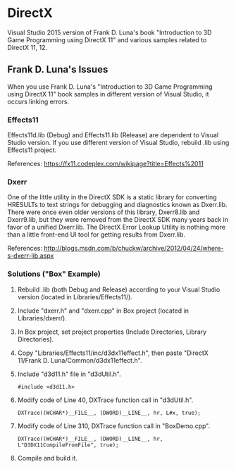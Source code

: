 # DirectX
Visual Studio 2015 version of Frank D. Luna's book "Introduction to 3D Game Programming using DirectX 11" and various samples related to DirectX 11, 12.

## Frank D. Luna's Issues
When you use Frank D. Luna's "Introduction to 3D Game Programming using DirectX 11" book samples in different version of Visual Studio, it occurs linking errors.

### Effects11
Effects11d.lib (Debug) and Effects11.lib (Release) are dependent to Visual Studio version.
If you use different version of Visual Studio, rebuild .lib using Effects11 project.

References: https://fx11.codeplex.com/wikipage?title=Effects%2011

### Dxerr
One of the little utility in the DirectX SDK is a static library for converting HRESULTs to text strings for debugging and diagnostics known as Dxerr.lib. There were once even older versions of this library, Dxerr8.lib and Dxerr9.lib, but they were removed from the DirectX SDK many years back in favor of a unified Dxerr.lib. The DirectX Error Lookup Utility is nothing more than a little front-end UI tool for getting results from Dxerr.lib.

References: http://blogs.msdn.com/b/chuckw/archive/2012/04/24/where-s-dxerr-lib.aspx

### Solutions ("Box" Example)
1. Rebuild .lib (both Debug and Release) according to your Visual Studio version (located in Libraries/Effects11/).
2. Include "dxerr.h" and "dxerr.cpp" in Box project (located in Libraries/dxerr/).
3. In Box project, set project properties (Include Directories, Library Directories).
4. Copy "Libraries/Effects11/inc/d3dx11effect.h", then paste "DirectX 11/Frank D. Luna/Common/d3dx11effect.h". 
5. Include "d3d11.h" file in "d3dUtil.h".

    `#include <d3d11.h>`
6. Modify code of Line 40, DXTrace function call in "d3dUtil.h".

    `DXTrace((WCHAR*)__FILE__, (DWORD)__LINE__, hr, L#x, true);`
7. Modify code of Line 310, DXTrace function call in "BoxDemo.cpp".

    `DXTrace((WCHAR*)__FILE__, (DWORD)__LINE__, hr, L"D3DX11CompileFromFile", true);`
8. Compile and build it.